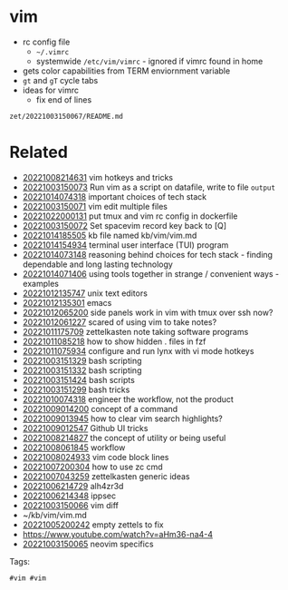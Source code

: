 # vim

- rc config file
  - `~/.vimrc`
  - systemwide `/etc/vim/vimrc` - ignored if vimrc found in home
- gets color capabilities from TERM enviornment variable
- `gt` and `gT` cycle tabs
- ideas for vimrc
  - fix end of lines

` zet/20221003150067/README.md `

# Related

- [20221008214631](/zet/20221008214631/README.md) vim hotkeys and tricks
- [20221003150073](/zet/20221003150073/README.md) Run vim as a script on datafile, write to file `output`
- [20221014074318](/zet/20221014074318/README.md) important choices of tech stack
- [20221003150071](/zet/20221003150071/README.md) vim edit multiple files
- [20221022000131](/zet/20221022000131/README.md) put tmux and vim rc config in dockerfile
- [20221003150072](/zet/20221003150072/README.md) Set spacevim record key back to [Q]
- [20221014185505](/zet/20221014185505/README.md) kb file named kb/vim/vim.md
- [20221014154934](/zet/20221014154934/README.md) terminal user interface (TUI) program
- [20221014073148](/zet/20221014073148/README.md) reasoning behind choices for tech stack - finding dependable and long lasting technology
- [20221014071406](/zet/20221014071406/README.md) using tools together in strange / convenient ways - examples
- [20221012135747](/zet/20221012135747/README.md) unix text editors
- [20221012135301](/zet/20221012135301/README.md) emacs
- [20221012065200](/zet/20221012065200/README.md) side panels work in vim with tmux over ssh now?
- [20221012061227](/zet/20221012061227/README.md) scared of using vim to take notes?
- [20221011175709](/zet/20221011175709/README.md) zettelkasten note taking software programs
- [20221011085218](/zet/20221011085218/README.md) how to show hidden . files in fzf
- [20221011075934](/zet/20221011075934/README.md) configure and run lynx with vi mode hotkeys
- [20221003151329](/zet/20221003151329/README.md) bash scripting
- [20221003151332](/zet/20221003151332/README.md) bash scripting
- [20221003151424](/zet/20221003151424/README.md) bash scripts
- [20221003151299](/zet/20221003151299/README.md) bash tricks
- [20221010074318](/zet/20221010074318/README.md) engineer the workflow, not the product
- [20221009014200](/zet/20221009014200/README.md) concept of a command
- [20221009013945](/zet/20221009013945/README.md) how to clear vim search highlights?
- [20221009012547](/zet/20221009012547/README.md) Github UI tricks
- [20221008214827](/zet/20221008214827/README.md) the concept of utility or being useful
- [20221008061845](/zet/20221008061845/README.md) workflow
- [20221008024933](/zet/20221008024933/README.md) vim code block lines
- [20221007200304](/zet/20221007200304/README.md) how to use zc cmd
- [20221007043259](/zet/20221007043259/README.md) zettelkasten generic ideas
- [20221006214729](/zet/20221006214729/README.md) alh4zr3d
- [20221006214348](/zet/20221006214348/README.md) ippsec
- [20221003150066](/zet/20221003150066/README.md) vim diff
- ~/kb/vim/vim.md
- [20221005200242](/zet/20221005200242/README.md) empty zettels to fix
- https://www.youtube.com/watch?v=aHm36-na4-4
- [20221003150065](/zet/20221003150065/README.md) neovim specifics

Tags:

    #vim #vim 
